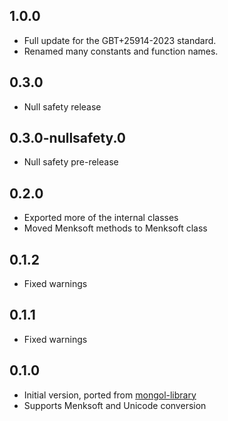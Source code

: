 ## 1.0.0

- Full update for the GBT+25914-2023 standard.
- Renamed many constants and function names.

## 0.3.0

- Null safety release

## 0.3.0-nullsafety.0

- Null safety pre-release

## 0.2.0

- Exported more of the internal classes
- Moved Menksoft methods to Menksoft class

## 0.1.2

- Fixed warnings

## 0.1.1

- Fixed warnings

## 0.1.0

- Initial version, ported from [mongol-library](https://github.com/suragch/mongol-library)
- Supports Menksoft and Unicode conversion
